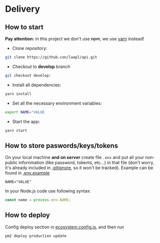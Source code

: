 # Delivery

## How to start

**Pay attention:** in this project we don't use ~~npm~~, we use [yarn](https://yarnpkg.com) instead!

* Clone repository:

``` bash
git clone https://github.con/laapl/api.git
```

* Checkout to **develop** branch

``` bash
git checkout develop:
```

* Install all dependencies:

``` bash
yarn install
```

* Set all the necessary environment variables:

``` bash
export NAME="VALUE
```

* Start the app:

``` bash
yarn start
```

## How to store paswords/keys/tokens

On your local machine **and on server** create file `.env` and put all your non-public infornmation (like password, tokents, etc...) in that file (don't worry, it's already included in [.gitignore](./.gitignore), so it won't be tracked). Example can be found in [.env.example](./.env.example)

```
NAME="VALUE"
```

In your Node.js code use following syntax:

```js
const name = process.env.NAME;
```

## How to deploy

Config deploy section in [ecosystem.config.js](./ecosystem.config.js), and then run

```sh
pm2 deploy production update
```
